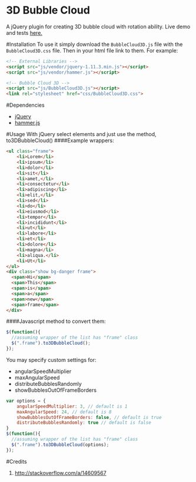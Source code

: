 # 3D Bubble Cloud
A jQuery plugin for creating 3D bubble cloud with rotation ability.
Live demo and tests [here.](http://noge-commerce.com/projects/3D-Bubble-Cloud/ "Test Page")

#Installation
To use it simply download the `BubbleCloud3D.js` file with the `BubbleCloud3D.css` file. Then in your html file link to them. For example:
```html
<!-- External Libraries -->
<script src="js/vendor/jquery-1.11.3.min.js"></script>
<script src="js/vendor/hammer.js"></script>

<!-- Bubble Cloud 3D -->
<script src="js/BubbleCloud3D.js"></script>
<link rel="stylesheet" href="css/BubbleCloud3D.css">
```
#Dependencies
- [jQuery](http://jquery.com/)
- [hammer.js](http://hammerjs.github.io/)

#Usage
With jQuery select elements and just use the method, to3DBubbleCloud()
####Example wrappers:
```html
<ul class="frame">
    <li>Lorem</li>
    <li>ipsum</li>
    <li>dolor</li>
    <li>sit</li>
    <li>amet,</li>
    <li>consectetur</li>
    <li>adipiscing</li>
    <li>elit,</li>
    <li>sed</li>
    <li>do</li>
    <li>eiusmod</li>
    <li>tempor</li>
    <li>incididunt</li>
    <li>ut</li>
    <li>labore</li>
    <li>et</li>
    <li>dolore</li>
    <li>magna</li>
    <li>aliqua.</li>
    <li>Ut</li>
</ul>
<div class="show bg-danger frame">
  <span>Hi</span>
  <span>This</span>
  <span>is</span>
  <span>a</span>
  <span>new</span>
  <span>frame</span>
</div>
```
####Javascript method to convert them:
```js
$(function(){
  //assuming wrapper of the list has "frame" class
  $(".frame").to3DBubbleCloud();
});
```

You may specify custom settings for:
- angularSpeedMultiplier
- maxAngularSpeed
- distributeBubblesRandomly
- showBubblesOutOfFrameBorders

```js
var options = {
    angularSpeedMultiplier: 3, // default is 1
    maxAngularSpeed: 24, // default is 8
    showBubblesOutOfFrameBorders: false, // default is true
    distributeBubblesRandomly: true // default is false
}
$(function(){
  //assuming wrapper of the list has "frame" class
  $(".frame").to3DBubbleCloud(options);
});
```

#Credits
1. http://stackoverflow.com/a/14609567
